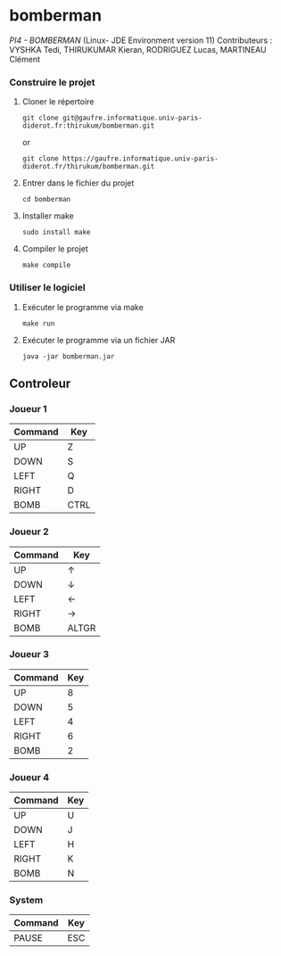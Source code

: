 # bomberman
*PI4 - BOMBERMAN* (Linux- JDE Environment version 11)
Contributeurs : VYSHKA Tedi,   THIRUKUMAR Kieran, RODRIGUEZ Lucas,  MARTINEAU Clément
 

### Construire le projet

1. Cloner le répertoire
    ```
    git clone git@gaufre.informatique.univ-paris-diderot.fr:thirukum/bomberman.git
    ```
   or
    ```
    git clone https://gaufre.informatique.univ-paris-diderot.fr/thirukum/bomberman.git
    ```
2. Entrer dans le fichier du projet
    ```
    cd bomberman
    ```
3. Installer make
    ```
    sudo install make
    ```
4. Compiler le projet
    ```
    make compile
    ```

### Utiliser le logiciel
1. Exécuter le programme via make
    ```
    make run
    ```
2. Exécuter le programme via un fichier JAR
   ```
   java -jar bomberman.jar
   ```

## Controleur
### Joueur 1
| Command | Key |
|---------|-----|
| UP      | Z   |
| DOWN    | S   |
| LEFT    | Q   |
| RIGHT   | D   |
| BOMB    | CTRL|
### Joueur 2
| Command | Key |
|---------|-----|
| UP      | ↑   |
| DOWN    | ↓   |
| LEFT    | ←   |
| RIGHT   | →   |
| BOMB    |ALTGR|

### Joueur 3
| Command | Key |
|---------|-----|
| UP      | 8   |
| DOWN    | 5   |
| LEFT    | 4   |
| RIGHT   | 6   |
| BOMB    | 2   |

### Joueur 4
| Command | Key |
|---------|-----|
| UP      | U   |
| DOWN    | J   |
| LEFT    | H   |
| RIGHT   | K   |
| BOMB    | N   |

### System
| Command       | Key |
|---------------|-----|
| PAUSE         | ESC |



